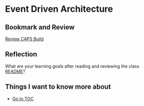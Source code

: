 # Event Driven Architecture

## Bookmark and Review

[Review CAPS Build](https://codefellows.github.io/code-401-javascript-guide/curriculum/apps-and-libraries/caps/)

## Reflection

What are your learning goals after reading and reviewing the class [README](https://codefellows.github.io/code-401-javascript-guide/curriculum/class-14/)?

## Things I want to know more about

- [Go to TOC](README.md)
